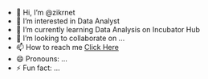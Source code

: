 - 👋 Hi, I’m @zikrnet
- 👀 I’m interested in Data Analyst
- 🌱 I’m currently learning Data Analysis on Incubator Hub
- 💞️ I’m looking to collaborate on ...
- 📫 How to reach me [Click Here](zikrnetcyberhub@gmail.com)
- 😄 Pronouns: ...
- ⚡ Fun fact: ...

<!---
zikrnet/zikrnet is a ✨ special ✨ repository because its `README.md` (this file) appears on your GitHub profile.
You can click the Preview link to take a look at your changes.
--->
